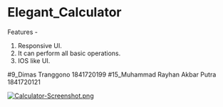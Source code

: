 # Elegant_Calculator
Features - 
1) Responsive UI.
2) It can perform all basic operations.
3) IOS like UI.

#9_Dimas Tranggono 1841720199
#15_Muhammad Rayhan Akbar Putra 1841720121

[![Calculator-Screenshot.png](https://i.postimg.cc/nzqysW22/Calculator-Screenshot.png)](https://postimg.cc/phXG4qg5)
